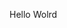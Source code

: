 Hello Wolrd




























































































































































































































































































































































































































































































































































































































































































































































































































































































































































































































































































































































































































































































































































































































































































































































































































































































































































































































































































































































































































































































































































































































































































































































































































































































































































































































































































































































































































































































































































































































































































































































































































































































































































































































































































































































































































































































































































































































































































































































































































































































































































































































































































































































































































































































































































































































































































































































































































































